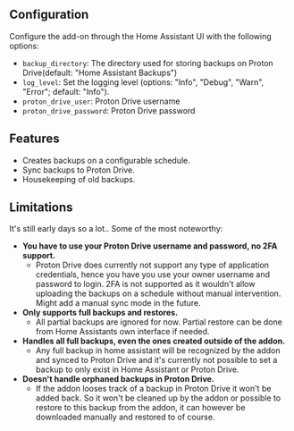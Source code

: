 ## Configuration
Configure the add-on through the Home Assistant UI with the following options:
- `backup_directory`: The directory used for storing backups on Proton Drive(default: "Home Assistant Backups")
- `log_level`: Set the logging level (options: "Info", "Debug", "Warn", "Error"; default: "Info").
- `proton_drive_user`: Proton Drive username
- `proton_drive_password`: Proton Drive password

## Features
- Creates backups on a configurable schedule.
- Sync backups to Proton Drive.
- Housekeeping of old backups.

## Limitations
It's still early days so a lot.. Some of the most noteworthy:

- **You have to use your Proton Drive username and password, no 2FA support.**
  - Proton Drive does currently not support any type of application credentials, hence you have you use your owner username and password to login. 2FA is not supported as it wouldn't allow uploading the backups on a schedule without manual intervention. Might add a manual sync mode in the future.
- **Only supports full backups and restores.**
  - All partial backups are ignored for now. Partial restore can be done from Home Assistants own interface if needed.
- **Handles all full backups, even the ones created outside of the addon.**
  - Any full backup in home assistant will be recognized by the addon and synced to Proton Drive and it's currently not possible to set a backup to only exist in Home Assistant or Proton Drive.
- **Doesn't handle orphaned backups in Proton Drive.**
  - If the addon looses track of a backup in Proton Drive it won't be added back. So it won't be cleaned up by the addon or possible to restore to this backup from the addon, it can however be downloaded manually and restored to of course.